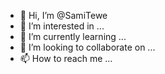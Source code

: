 - 👋 Hi, I’m @SamiTewe
- 👀 I’m interested in ...
- 🌱 I’m currently learning ...
- 💞️ I’m looking to collaborate on ...
- 📫 How to reach me ...

<!---
SamiTewe/SamiTewe is a ✨ special ✨ repository because its `README.md` (this file) appears on your GitHub profile.
You can click the Preview link to take a look at your changes.
--->
